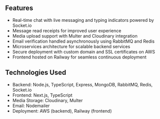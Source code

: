 
## Features

- Real-time chat with live messaging and typing indicators powered by Socket.io  
- Message read receipts for improved user experience  
- Media upload support with Multer and Cloudinary integration  
- Email verification handled asynchronously using RabbitMQ and Redis  
- Microservices architecture for scalable backend services  
- Secure deployment with custom domain and SSL certificates on AWS  
- Frontend hosted on Railway for seamless continuous deployment  

## Technologies Used

- Backend: Node.js, TypeScript, Express, MongoDB, RabbitMQ, Redis, Socket.io  
- Frontend: Next.js, TypeScript  
- Media Storage: Cloudinary, Multer  
- Email: Nodemailer  
- Deployment: AWS (backend), Railway (frontend)